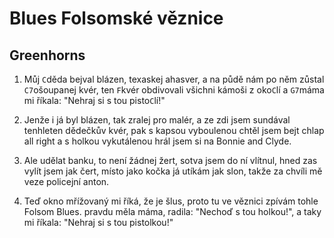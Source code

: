 # Blues Folsomské věznice
## Greenhorns
 
1. Můj `C`děda bejval blázen, texaskej ahasver,
a na půdě nám po něm zůstal `C7`ošoupanej kvér,
ten `F`kvér obdivovali všichni kámoši z oko`C`lí
a `G7`máma mi říkala: "Nehraj si s tou pisto`C`lí!"

2. Jenže i já byl blázen, tak zralej pro malér,
a ze zdi jsem sundával tenhleten dědečkův kvér,
pak s kapsou vyboulenou chtěl jsem bejt chlap all right
a s holkou vykutálenou hrál jsem si na Bonnie and Clyde.

3. Ale udělat banku, to není žádnej žert,
sotva jsem do ní vlítnul, hned zas vylít jsem jak čert,
místo jako kočka já utíkám jak slon,
takže za chvíli mě veze policejní anton.

4. Teď okno mřížovaný mi říká, že je šlus,
proto tu ve věznici zpívám tohle Folsom Blues.
pravdu měla máma, radila: "Nechoď s tou holkou!",
a taky mi říkala: "Nehraj si s tou pistolkou!"
